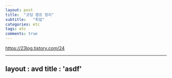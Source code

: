 ```yaml
---
layout: post
title:  "코딩 캠프 정리"
subtitle:   "취업"
categories: etc
tags: etc
comments: true
---
```

https://23log.tistory.com/24


---
layout : avd
title : 'asdf'
---
